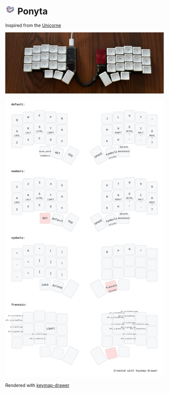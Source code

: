 # ![logo](https://github.com/olgam4/zmk-config/blob/main/assets/ponyta.gif?raw=true) Ponyta

Inspired from the [Unicorne](https://github.com/fgebhart/zmk-config)

![picture](https://github.com/olgam4/zmk-config/blob/main/assets/picture.jpg?raw=true)

![layout](https://github.com/olgam4/zmk-config/blob/main/assets/layout.svg?raw=true)

Rendered with [keymap-drawer](https://keymap-drawer.streamlit.app/)
